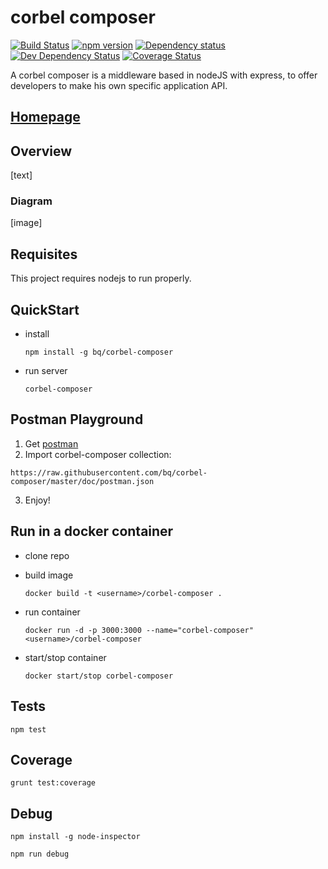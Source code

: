 # corbel composer

[![Build Status](https://api.travis-ci.org/bq/corbel-composer.png?branch=master)](http://travis-ci.org/bq/corbel-composer)
[![npm version](https://badge.fury.io/js/corbel-composer.svg)](http://badge.fury.io/js/corbel-composer)
[![Dependency status](https://david-dm.org/bq/corbel-composer/status.png)](https://david-dm.org/bq/corbel-composer#info=dependencies&view=table)
[![Dev Dependency Status](https://david-dm.org/bq/corbel-composer/dev-status.png)](https://david-dm.org/bq/corbel-composer#info=devDependencies&view=table)
[![Coverage Status](https://coveralls.io/repos/bq/corbel-composer/badge.svg?branch=master)](https://coveralls.io/r/bq/corbel-composer?branch=master)


A corbel composer is a middleware based in nodeJS with express, to offer developers to make his own specific application API.

## [Homepage](http://opensource.bq.com/corbel-js/)


## Overview

[text]

### Diagram

[image]


## Requisites

This project requires nodejs to run properly.

## QuickStart

- install

  ```
  npm install -g bq/corbel-composer
  ```

- run server
  
  ```
  corbel-composer
  ```

## Postman Playground

1. Get [postman](https://www.getpostman.com/)
2. Import corbel-composer collection:

  ```
  https://raw.githubusercontent.com/bq/corbel-composer/master/doc/postman.json
  ```
3. Enjoy!

## Run in a docker container

- clone repo
- build image

  ```
  docker build -t <username>/corbel-composer .
  ```

- run container
  
  ```
  docker run -d -p 3000:3000 --name="corbel-composer"  <username>/corbel-composer 
  ```
- start/stop container
  
  ```
  docker start/stop corbel-composer 
  ```

## Tests

```
npm test
```

## Coverage

```
grunt test:coverage
```

## Debug

```
npm install -g node-inspector
```

```
npm run debug
```

